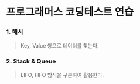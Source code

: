 # 프로그래머스 코딩테스트 연습

### 1. 해시
> Key, Value 쌍으로 데이터를 찾는다.

### 2. Stack & Queue
> LIFO, FIFO 방식을 구분하여 활용한다.